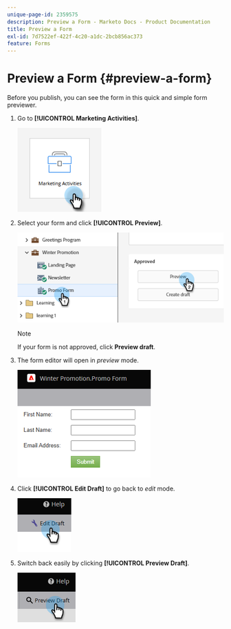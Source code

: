 ```yaml
---
unique-page-id: 2359575
description: Preview a Form - Marketo Docs - Product Documentation
title: Preview a Form
exl-id: 7d7522ef-422f-4c20-a1dc-2bcb856ac373
feature: Forms
---
```

# Preview a Form {#preview-a-form}

Before you publish, you can see the form in this quick and simple form previewer.

1. Go to **[!UICONTROL Marketing Activities]**.

   ![](assets/preview-a-form-1.png)

1. Select your form and click **[!UICONTROL Preview]**.

   ![](assets/preview-a-form-2.png)

   >[!NOTE]
   >
   >If your form is not approved, click **Preview draft**.

1. The form editor will open in _preview_ mode.

   ![](assets/preview-a-form-3.png)

1. Click **[!UICONTROL Edit Draft]** to go back to _edit_ mode.

   ![](assets/preview-a-form-4.png)

1. Switch back easily by clicking **[!UICONTROL Preview Draft]**.

   ![](assets/preview-a-form-5.png)
